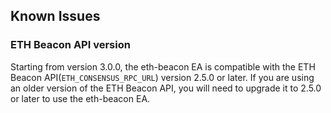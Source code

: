 ## Known Issues

### ETH Beacon API version

Starting from version 3.0.0, the eth-beacon EA is compatible with the ETH Beacon API(`ETH_CONSENSUS_RPC_URL`) version 2.5.0 or later. If you are using an older version of the ETH Beacon API, you will need to upgrade it to 2.5.0 or later to use the eth-beacon EA.
